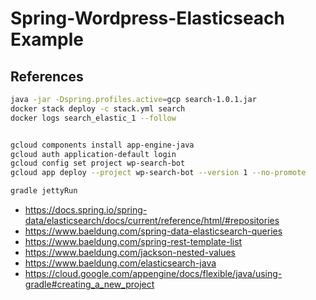 # Spring-Wordpress-Elasticseach Example

## References

```bash
java -jar -Dspring.profiles.active=gcp search-1.0.1.jar
docker stack deploy -c stack.yml search
docker logs search_elastic_1 --follow


gcloud components install app-engine-java
gcloud auth application-default login
gcloud config set project wp-search-bot
gcloud app deploy --project wp-search-bot --version 1 --no-promote

gradle jettyRun
```
- <https://docs.spring.io/spring-data/elasticsearch/docs/current/reference/html/#repositories>
- <https://www.baeldung.com/spring-data-elasticsearch-queries>
- <https://www.baeldung.com/spring-rest-template-list>
- <https://www.baeldung.com/jackson-nested-values>
- <https://www.baeldung.com/elasticsearch-java>
- <https://cloud.google.com/appengine/docs/flexible/java/using-gradle#creating_a_new_project>
